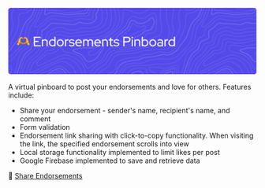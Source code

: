 ![Endorsements Pinboard](/assets/github-header.png)

A virtual pinboard to post your endorsements and love for others. Features include:

- Share your endorsement - sender's name, recipient's name, and comment
- Form validation
- Endorsement link sharing with click-to-copy functionality. When visiting the link, the specified endorsement scrolls into view
- Local storage functionality implemented to limit likes per post
- Google Firebase implemented to save and retrieve data

🔗 [Share Endorsements](https://aakashpereira.github.io/Endorsements-Pinboard)
